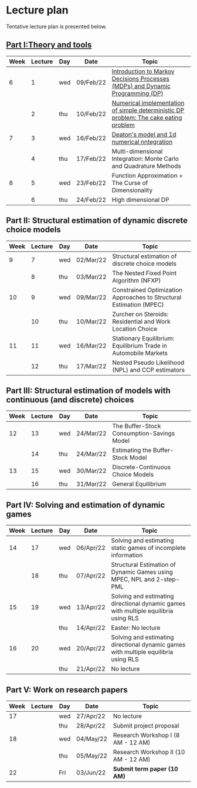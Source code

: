 # Lecture plan
Tentative lecture plan is presented below. 

**[Part I:Theory and tools](https://github.com/bschjerning/dp_ucph/tree/main/1_theory_tools)**                                                      
--
| Week | Lecture | Day | Date      | Topic |
|------|---------|-----|-----------|------------------------------------------------------|
| 6    | 1       | wed | 09/Feb/22 | [Introduction to Markov Decisions Processes (MDPs) and Dynamic Programming (DP)](https://github.com/bschjerning/dp_ucph/blob/main/1_theory_tools/01_dp_intro.ipynb)                          |
|      | 2       | thu | 10/Feb/22 | [Numerical implementation of simple deterministic DP problem: The cake eating problem](https://github.com/bschjerning/dp_ucph/blob/main/1_theory_tools/02_cake_eating_example.ipynb)  |
| 7    | 3       | wed | 16/Feb/22 | [Deaton's model and 1d numerical nntegration](https://github.com/bschjerning/dp_ucph/blob/main/1_theory_tools/03_deaton_1d_integration.ipynb)    |  
|      | 4       | thu | 17/Feb/22 |  Multi-dimensional Integration: Monte Carlo and Quadrature  Methods | 
| 8    | 5       | wed | 23/Feb/22 |  Function Approximation + The Curse of Dimensionality|
|      | 6       | thu | 24/Feb/22 |  High dimensional DP                                    

**Part II: Structural estimation of dynamic discrete choice models**
--
| Week | Lecture | Day | Date      | Topic |
|------|---------|-----|-----------|------------------------------------------------------|
| 9  | 7  | wed | 02/Mar/22 | Structural estimation of discrete choice models                      |
|    | 8  | thu | 03/Mar/22 | The Nested Fixed Point Algorithm (NFXP)                              |
| 10 | 9  | wed | 09/Mar/22 | Constrained Optimization Approaches to Structural Estimation (MPEC) |
|    | 10 | thu | 10/Mar/22 | Zurcher on Steroids: Residential and Work Location Choice            |
| 11 | 11 | wed | 16/Mar/22 | Stationary Equilibrium: Equilibrium Trade in Automobile Markets      |
|    | 12 | thu | 17/Mar/22 | Nested Pseudo Likelihood (NPL) and CCP estimators                    |

**Part III: Structural estimation of models with continuous (and discrete) choices**
--
| Week | Lecture | Day | Date      | Topic |
|------|---------|-----|-----------|------------------------------------------------------|
| 12 | 13 | wed | 24/Mar/22 | The Buffer-Stock Consumption-Savings Model |
|    | 14 | thu | 24/Mar/22 | Estimating the Buffer-Stock Model           |
| 13 | 15 | wed | 30/Mar/22 | Discrete-Continuous Choice Models           |
|    | 16 | thu | 31/Mar/22 | General Equilibrium                         |

**Part IV: Solving and estimation of dynamic games**				
--
| Week | Lecture | Day | Date      | Topic |
|------|---------|-----|-----------|------------------------------------------------------|
| 14 | 17 | wed | 06/Apr/22 | Solving and estimating static games of incomplete information                          |
|    | 18 | thu | 07/Apr/22 | Structural Estimation of Dynamic Games using MPEC, NPL and 2-step-PML                  |
| 15 | 19 | wed | 13/Apr/22 | Solving  and estimating directional dynamic games with multiple equilibria using RLS  |
|    |    | thu | 14/Apr/22 | Easter: No lecture                                                                     |
| 16 | 20 | wed | 20/Apr/22 | Solving  and estimating directional dynamic games with multiple equilibria using RLS   |
|    |    | thu | 21/Apr/22 | No lecture                                                                             |

**Part V: Work on research papers**
--
| Week | Lecture | Day | Date      | Topic |
|------|---------|-----|-----------|------------------------------------------------------|
| 17 |  | wed | 27/Apr/22 | No lecture                           |
|    |  | thu | 28/Apr/22 | Submit project proposal              |
| 18 |  | wed | 04/May/22 | Research Workshop I (8 AM - 12 AM)   |
|    |  | thu | 05/May/22 | Research Workshop II (10 AM - 12 AM) |
| 22 |  | Fri | 03/Jun/22 | **Submit term paper (10 AM)**            |